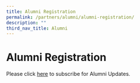 ```yaml
---
title: Alumni Registration
permalink: /partners/alumni/alumni-registration/
description: ""
third_nav_title: Alumni
---
```



# **Alumni Registration**

Please click [here](https://forms.cwp.sg/springfieldsec/FormAPIEO) to subscribe for Alumni Updates.
